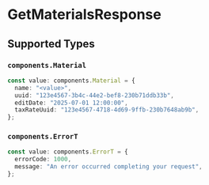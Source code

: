 # GetMaterialsResponse


## Supported Types

### `components.Material`

```typescript
const value: components.Material = {
  name: "<value>",
  uuid: "123e4567-3b4c-44e2-bef8-230b71ddb33b",
  editDate: "2025-07-01 12:00:00",
  taxRateUuid: "123e4567-4718-4d69-9ffb-230b7648ab9b",
};
```

### `components.ErrorT`

```typescript
const value: components.ErrorT = {
  errorCode: 1000,
  message: "An error occurred completing your request",
};
```

